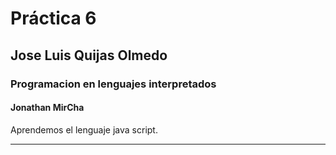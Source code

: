 # Práctica 6

## Jose Luis Quijas Olmedo

### Programacion en lenguajes interpretados

#### Jonathan MirCha

Aprendemos el lenguaje java script.

---